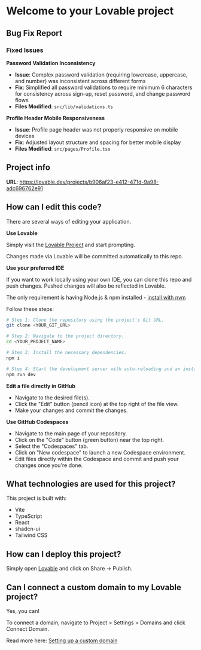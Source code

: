 # Welcome to your Lovable project

## Bug Fix Report

### Fixed Issues

**Password Validation Inconsistency**
- **Issue**: Complex password validation (requiring lowercase, uppercase, and number) was inconsistent across different forms
- **Fix**: Simplified all password validations to require minimum 6 characters for consistency across sign-up, reset password, and change password flows
- **Files Modified**: `src/lib/validations.ts`

**Profile Header Mobile Responsiveness**
- **Issue**: Profile page header was not properly responsive on mobile devices
- **Fix**: Adjusted layout structure and spacing for better mobile display
- **Files Modified**: `src/pages/Profile.tsx`

## Project info

**URL**: https://lovable.dev/projects/b906af23-e412-471d-9a98-adc696762e91

## How can I edit this code?

There are several ways of editing your application.

**Use Lovable**

Simply visit the [Lovable Project](https://lovable.dev/projects/b906af23-e412-471d-9a98-adc696762e91) and start prompting.

Changes made via Lovable will be committed automatically to this repo.

**Use your preferred IDE**

If you want to work locally using your own IDE, you can clone this repo and push changes. Pushed changes will also be reflected in Lovable.

The only requirement is having Node.js & npm installed - [install with nvm](https://github.com/nvm-sh/nvm#installing-and-updating)

Follow these steps:

```sh
# Step 1: Clone the repository using the project's Git URL.
git clone <YOUR_GIT_URL>

# Step 2: Navigate to the project directory.
cd <YOUR_PROJECT_NAME>

# Step 3: Install the necessary dependencies.
npm i

# Step 4: Start the development server with auto-reloading and an instant preview.
npm run dev
```

**Edit a file directly in GitHub**

- Navigate to the desired file(s).
- Click the "Edit" button (pencil icon) at the top right of the file view.
- Make your changes and commit the changes.

**Use GitHub Codespaces**

- Navigate to the main page of your repository.
- Click on the "Code" button (green button) near the top right.
- Select the "Codespaces" tab.
- Click on "New codespace" to launch a new Codespace environment.
- Edit files directly within the Codespace and commit and push your changes once you're done.

## What technologies are used for this project?

This project is built with:

- Vite
- TypeScript
- React
- shadcn-ui
- Tailwind CSS

## How can I deploy this project?

Simply open [Lovable](https://lovable.dev/projects/b906af23-e412-471d-9a98-adc696762e91) and click on Share -> Publish.

## Can I connect a custom domain to my Lovable project?

Yes, you can!

To connect a domain, navigate to Project > Settings > Domains and click Connect Domain.

Read more here: [Setting up a custom domain](https://docs.lovable.dev/tips-tricks/custom-domain#step-by-step-guide)
